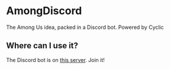 # AmongDiscord
The Among Us idea, packed in a Discord bot. Powered by Cyclic

## Where can I use it?
The Discord bot is on [this server](https://discord.gg/3ry85StQTv). Join it!